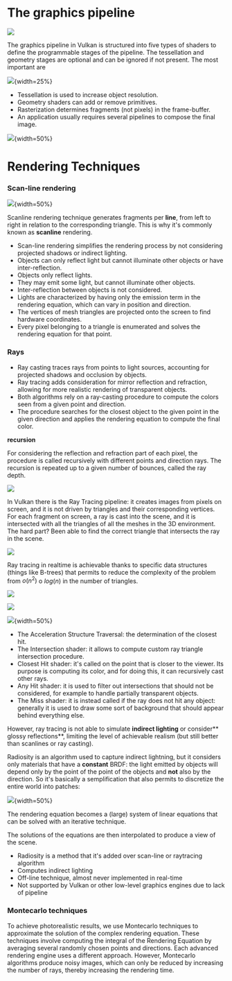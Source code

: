 # The graphics pipeline

![](images/955924814561db41feca7ff93808e31b.jpg)

The graphics pipeline in Vulkan is structured into five types of shaders to define the programmable stages of the pipeline. The tessellation and geometry stages are optional and can be ignored if not present. The most important are 

![](images/cc9ee1566a748b503ff1400fa772e807.png){width=25%}

- Tessellation is used to increase object resolution.
- Geometry shaders can add or remove primitives.
- Rasterization determines fragments (not pixels) in the frame-buffer.
- An application usually requires several pipelines to compose the final image.

![](images/e44dfdb94bab11bb395d7239a39bcc8b.png){width=50%}





# Rendering Techniques 

### Scan-line rendering 

![](images/3ea04ebcd8ecbed3aa7894468d32ea05.png){width=50%}

Scanline rendering technique generates fragments per **line**, from left to right in relation to the corresponding triangle. This is why it's commonly known as **scanline** rendering.


- Scan-line rendering simplifies the rendering process by not considering projected shadows or indirect lighting.
- Objects can only reflect light but cannot illuminate other objects or have inter-reflection.
- Objects only reflect lights.
- They may emit some light, but cannot illuminate other objects.
- Inter-reflection between objects is not considered.
- Lights are characterized by having only the emission term in the rendering equation, which can vary in position and direction.
- The vertices of mesh triangles are projected onto the screen to find hardware coordinates.
- Every pixel belonging to a triangle is enumerated and solves the rendering equation for that point.

### Rays 

- Ray casting traces rays from points to light sources, accounting for projected shadows and occlusion by objects.
- Ray tracing adds consideration for mirror reflection and refraction, allowing for more realistic rendering of transparent objects.
- Both algorithms rely on a ray-casting procedure to compute the colors seen from a given point and direction.
- The procedure searches for the closest object to the given point in the given direction and applies the rendering equation to compute the final color.

**recursion** 

For considering the reflection and refraction part of each pixel, the procedure is called recursively with different points and direction rays. The recursion is repeated up to a given number of bounces, called the ray depth. 

![](images/11d9870cb3b53675a45a2f2c89fd035c.png)


In Vulkan there is the Ray Tracing pipeline: it creates images from pixels on screen, and it is not driven by triangles and their corresponding vertices. For each fragment on screen, a ray is cast into the scene, and it is intersected with all the triangles of all the meshes in the 3D environment. The hard part? Been able to find the correct triangle that intersects the ray in the scene. 

![](images/671f10598147cb5f79280ceeeaa2347d.png)

Ray tracing in realtime is achievable thanks to specific data structures (things like B-trees) that permits to reduce the complexity of the problem from $o(n^2)$ o $log(n)$ in the number of triangles. 

![](images/d478552594d2be0b75137fa366393e33.jpg)

![](images/2020-blog-ray-tracing-in-vulkan-figure-2.jpg)




![](images/Pasted%20image%2020230407192134.png){width=50%}

- The Acceleration Structure Traversal: the determination of the closest hit. 
- The Intersection shader: it allows to compute custom ray triangle intersection procedure. 
- Closest Hit shader: it's called on the point that is closer to the viewer. Its purpose is computing its color, and for doing this, it can recursively cast other rays. 
- Any Hit shader:  it is used to filter out intersections that should not be considered, for example to handle partially transparent objects. 
- The Miss shader: it is instead called if the ray does not hit any object: generally it is used to draw some sort of background that should appear behind everything else. 

However, ray tracing is not able to simulate **indirect lighting** or consider** glossy reflections**, limiting the level of achievable realism (but still better than scanlines or ray casting). 

Radiosity is an algorithm used to capture indirect lightning, but it considers only materials that have a **constant** BRDF: 
the light emitted by objects will depend only by the point of the point of the objects and **not** also by the direction. 
So it's basically a semplification that also permits to discretize the entire world into patches: 

![](images/Pasted%20image%2020230407193644.png){width=50%}

The rendering equation becomes a (large) system of linear equations that can be solved with an iterative technique.


The solutions of the equations are then interpolated to produce a view of the scene. 

- Radiosity is a method that it's added over scan-line or raytracing algorithm
- Computes indirect lighting
- Off-line technique, almost never implemented in real-time
- Not supported by Vulkan or other low-level graphics engines due to lack of pipeline




### Montecarlo techniques 

To achieve photorealistic results, we use Montecarlo techniques to approximate the solution of the complex rendering equation. These techniques involve computing the integral of the Rendering Equation by averaging several randomly chosen points and directions. Each advanced rendering engine uses a different approach. However, Montecarlo algorithms produce noisy images, which can only be reduced by increasing the number of rays, thereby increasing the rendering time.


